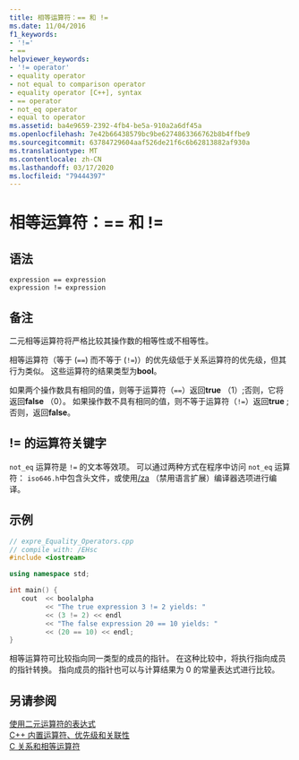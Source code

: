 ```yaml
---
title: 相等运算符：== 和 !=
ms.date: 11/04/2016
f1_keywords:
- '!='
- ==
helpviewer_keywords:
- '!= operator'
- equality operator
- not equal to comparison operator
- equality operator [C++], syntax
- == operator
- not_eq operator
- equal to operator
ms.assetid: ba4e9659-2392-4fb4-be5a-910a2a6df45a
ms.openlocfilehash: 7e42b66438579bc9be6274863366762b8b4ffbe9
ms.sourcegitcommit: 63784729604aaf526de21f6c6b62813882af930a
ms.translationtype: MT
ms.contentlocale: zh-CN
ms.lasthandoff: 03/17/2020
ms.locfileid: "79444397"
---
```

# <a name="equality-operators--and-"></a>相等运算符：== 和 !=

## <a name="syntax"></a>语法

```
expression == expression
expression != expression
```

## <a name="remarks"></a>备注

二元相等运算符将严格比较其操作数的相等性或不相等性。

相等运算符（等于 (`==`) 而不等于 (`!=`)）的优先级低于关系运算符的优先级，但其行为类似。 这些运算符的结果类型为**bool**。

如果两个操作数具有相同的值，则等于运算符（`==`）返回**true** （1）;否则，它将返回**false** （0）。 如果操作数不具有相同的值，则不等于运算符（`!=`）返回**true** ;否则，返回**false**。

## <a name="operator-keyword-for-"></a>!= 的运算符关键字

`not_eq` 运算符是 `!=` 的文本等效项。 可以通过两种方式在程序中访问 `not_eq` 运算符： `iso646.h`中包含头文件，或使用[/za](../build/reference/za-ze-disable-language-extensions.md) （禁用语言扩展）编译器选项进行编译。

## <a name="example"></a>示例

```cpp
// expre_Equality_Operators.cpp
// compile with: /EHsc
#include <iostream>

using namespace std;

int main() {
   cout  << boolalpha
         << "The true expression 3 != 2 yields: "
         << (3 != 2) << endl
         << "The false expression 20 == 10 yields: "
         << (20 == 10) << endl;
}
```

相等运算符可比较指向同一类型的成员的指针。 在这种比较中，将执行指向成员的指针转换。 指向成员的指针也可以与计算结果为 0 的常量表达式进行比较。

## <a name="see-also"></a>另请参阅

[使用二元运算符的表达式](../cpp/expressions-with-binary-operators.md)<br/>
[C++ 内置运算符、优先级和关联性](../cpp/cpp-built-in-operators-precedence-and-associativity.md)<br/>
[C 关系和相等运算符](../c-language/c-relational-and-equality-operators.md)
